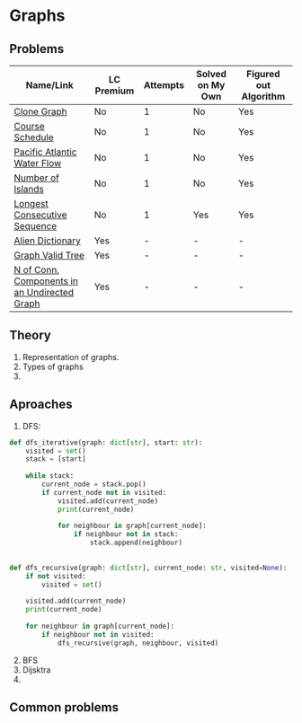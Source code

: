 # Graphs

## Problems


| Name/Link                                                                                                                            | LC Premium | Attempts | Solved on My Own | Figured out Algorithm |
| ------------------------------------------------------------------------------------------------------------------------------------ | ---------- | -------- | ---------------- | --------------------- |
| [Clone Graph](https://leetcode.com/problems/clone-graph/)                                                                            | No         | 1        | No               | Yes                   |
| [Course Schedule](https://leetcode.com/problems/course-schedule/)                                                                    | No         | 1        | No               | Yes                   |
| [Pacific Atlantic Water Flow](https://leetcode.com/problems/pacific-atlantic-water-flow/)                                            | No         | 1        | No               | Yes                   |
| [Number of Islands](https://leetcode.com/problems/number-of-islands/)                                                                | No         | 1        | No               | Yes                   |
| [Longest Consecutive Sequence](https://leetcode.com/problems/longest-consecutive-sequence/)                                          | No         | 1        | Yes              | Yes                   |
| [Alien Dictionary](https://leetcode.com/problems/alien-dictionary/)                                                                  | Yes        | -        | -                | -                     |
| [Graph Valid Tree](https://leetcode.com/problems/graph-valid-tree/)                                                                  | Yes        | -        | -                | -                     |
| [N of Conn. Components in an Undirected Graph](https://leetcode.com/problems/number-of-connected-components-in-an-undirected-graph/) | Yes        | -        | -                | -                     |



## Theory 

1. Representation of graphs.
2. Types of graphs
3. 

## Aproaches
1. DFS:
```python
def dfs_iterative(graph: dict[str], start: str):
    visited = set()
    stack = [start]
    
    while stack:
        current_node = stack.pop()
        if current_node not in visited:
            visited.add(current_node)
            print(current_node)
            
            for neighbour in graph[current_node]:
                if neighbour not in stack:
                    stack.append(neighbour)
                 
                 
def dfs_recursive(graph: dict[str], current_node: str, visited=None):
    if not visited:
        visited = set()
        
    visited.add(current_node)
    print(current_node)
    
    for neighbour in graph[current_node]:
        if neighbour not in visited:
            dfs_recursive(graph, neighbour, visited)
```

2. BFS
3. Dijsktra
4. 


## Common problems